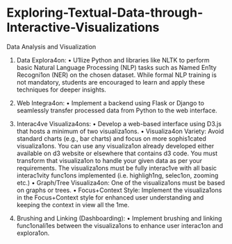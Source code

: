 # Exploring-Textual-Data-through-Interactive-Visualizations
Data Analysis and Visualization
1. Data Explora4on:
• U1lize Python and libraries like NLTK to perform basic Natural Language Processing
(NLP) tasks such as Named En1ty Recogni1on (NER) on the chosen dataset. While
formal NLP training is not mandatory, students are encouraged to learn and apply
these techniques for deeper insights.

2. Web Integra4on:
• Implement a backend using Flask or Django to seamlessly transfer processed data
from Python to the web interface.

3. Interac4ve Visualiza4ons:
• Develop a web-based interface using D3.js that hosts a minimum of two
visualiza1ons.
• Visualiza4on Variety: Avoid standard charts (e.g., bar charts) and focus on
more sophis1cated visualiza1ons. You can use any visualiza1on already
developed either available on d3 website or elsewhere that contains d3
code. You must transform that visualiza1on to handle your given data as per
your requirements. The visualiza1ons must be fully interac1ve with all basic
interac1vity func1ons implemented (i.e. highligh1ng, selec1on, zooming
etc.)
• Graph/Tree Visualiza4on: One of the visualiza1ons must be based on graphs
or trees.
• Focus+Context Style: Implement the visualiza1ons in the Focus+Context
style for enhanced user understanding and keeping the context in view all
the 1me.

4. Brushing and Linking (Dashboarding):
• Implement brushing and linking func1onali1es between the visualiza1ons to
enhance user interac1on and explora1on.
